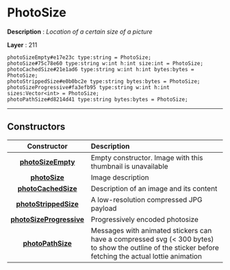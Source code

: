 # PhotoSize

**Description** : *Location of a certain size of a picture*

**Layer** : 211

```tl
photoSizeEmpty#e17e23c type:string = PhotoSize;
photoSize#75c78e60 type:string w:int h:int size:int = PhotoSize;
photoCachedSize#21e1ad6 type:string w:int h:int bytes:bytes = PhotoSize;
photoStrippedSize#e0b0bc2e type:string bytes:bytes = PhotoSize;
photoSizeProgressive#fa3efb95 type:string w:int h:int sizes:Vector<int> = PhotoSize;
photoPathSize#d8214d41 type:string bytes:bytes = PhotoSize;
```

---

## Constructors

| Constructor | Description |
| :---: | :--- |
| [**photoSizeEmpty**](constructor/photoSizeEmpty) | Empty constructor. Image with this thumbnail is unavailable |
| [**photoSize**](constructor/photoSize) | Image description |
| [**photoCachedSize**](constructor/photoCachedSize) | Description of an image and its content |
| [**photoStrippedSize**](constructor/photoStrippedSize) | A low-resolution compressed JPG payload |
| [**photoSizeProgressive**](constructor/photoSizeProgressive) | Progressively encoded photosize |
| [**photoPathSize**](constructor/photoPathSize) | Messages with animated stickers can have a compressed svg (< 300 bytes) to show the outline of the sticker before fetching the actual lottie animation |